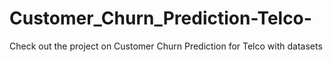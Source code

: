 # Customer_Churn_Prediction-Telco-
Check out the project on Customer Churn Prediction for Telco with datasets 

